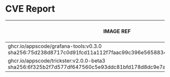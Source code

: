 # CVE Report
|                                                     IMAGE REF                                                      |      OS       | CRITICAL<BR>(OS, OTHER) | HIGH<BR>(OS, OTHER) | MEDIUM<BR>(OS, OTHER) | LOW<BR>(OS, OTHER) | UNKNOWN<BR>(OS, OTHER) |
|--------------------------------------------------------------------------------------------------------------------|---------------|-------------------------|---------------------|-----------------------|--------------------|------------------------|
| ghcr.io/appscode/grafana-tools:v0.3.0<br>sha256:75d238d8717c0d91fcd11a112f7faac99c396e5658834be48d22dbd3fc8ad0e3   | debian 12.9   | 0, 0                    | 0, 0                | 0, 2                  | 0, 0               | 0, 0                   |
| ghcr.io/appscode/trickster:v2.0.0-beta3<br>sha256:6f325b2f7d577df647560c5e93ddc81bfd178d8dc9e7a3e7729b0299b6e2e3e2 | alpine 3.21.0 | 0, 0                    | 0, 1                | 0, 3                  | 0, 0               | 0, 0                   |
